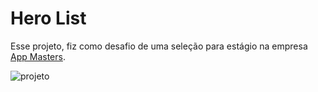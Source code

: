 # Hero List

Esse projeto, fiz como desafio de uma seleção para estágio na empresa [App Masters](https://appmasters.io/pt/).

![projeto](./docs/gif.gif)
